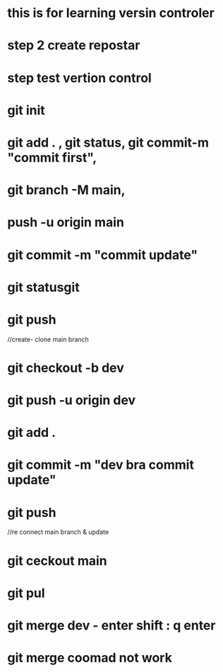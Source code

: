 # this is for learning versin controler
# step 2 create repostar
# step test vertion control
# git init 
# git add . , git status, git commit-m "commit first", 
# git branch -M main,
# push -u origin main

# git commit -m "commit update"
# git statusgit 
# git push

//create- clone main branch
# git checkout -b dev   
# git push -u origin dev

# git add . 
# git commit -m "dev bra commit update"
# git push 

//re connect main branch & update
# git ceckout main
# git pul
# git merge dev - enter   shift : q  enter

# git merge coomad not work